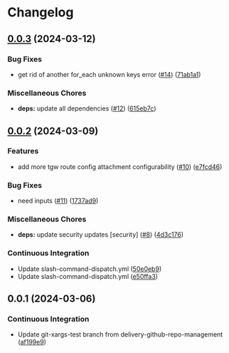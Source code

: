 # Changelog

## [0.0.3](https://github.com/defenseunicorns/terraform-aws-transit-gateway/compare/v0.0.2...v0.0.3) (2024-03-12)


### Bug Fixes

* get rid of another for_each unknown keys error ([#14](https://github.com/defenseunicorns/terraform-aws-transit-gateway/issues/14)) ([71ab1a1](https://github.com/defenseunicorns/terraform-aws-transit-gateway/commit/71ab1a1231e4538bb9ff1d32fa36744bc521635d))


### Miscellaneous Chores

* **deps:** update all dependencies ([#12](https://github.com/defenseunicorns/terraform-aws-transit-gateway/issues/12)) ([615eb7c](https://github.com/defenseunicorns/terraform-aws-transit-gateway/commit/615eb7c463943c5ac43bb0ed1db093d656e27371))

## [0.0.2](https://github.com/defenseunicorns/terraform-aws-transit-gateway/compare/v0.0.1...v0.0.2) (2024-03-09)


### Features

* add more tgw route config attachment configurability ([#10](https://github.com/defenseunicorns/terraform-aws-transit-gateway/issues/10)) ([e7fcd46](https://github.com/defenseunicorns/terraform-aws-transit-gateway/commit/e7fcd46d5af15542d82bd41cd252a0c7240eb3ec))


### Bug Fixes

* need inputs ([#11](https://github.com/defenseunicorns/terraform-aws-transit-gateway/issues/11)) ([1737ad9](https://github.com/defenseunicorns/terraform-aws-transit-gateway/commit/1737ad91cd13e05f60fcf5395c34fcadfa1d3f6c))


### Miscellaneous Chores

* **deps:** update security updates [security] ([#8](https://github.com/defenseunicorns/terraform-aws-transit-gateway/issues/8)) ([4d3c176](https://github.com/defenseunicorns/terraform-aws-transit-gateway/commit/4d3c17636405bf5001129abdd135f30a5d4748d8))


### Continuous Integration

* Update slash-command-dispatch.yml ([50e0eb9](https://github.com/defenseunicorns/terraform-aws-transit-gateway/commit/50e0eb9ee26b0f7079b05095d32ae71acea34e7c))
* Update slash-command-dispatch.yml ([e50ffa3](https://github.com/defenseunicorns/terraform-aws-transit-gateway/commit/e50ffa3633ff8d2f70b24750e5f55d2184bc989f))

## 0.0.1 (2024-03-06)


### Continuous Integration

* Update git-xargs-test branch from delivery-github-repo-management ([af199e9](https://github.com/defenseunicorns/terraform-aws-transit-gateway/commit/af199e9dba32073e4933544c84c7466c0d7f244d))

